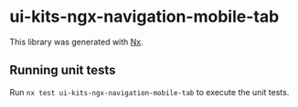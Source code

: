 # ui-kits-ngx-navigation-mobile-tab

This library was generated with [Nx](https://nx.dev).

## Running unit tests

Run `nx test ui-kits-ngx-navigation-mobile-tab` to execute the unit tests.
